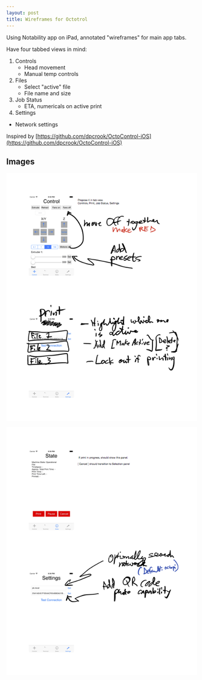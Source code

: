 ```yaml
---
layout: post
title: Wireframes for Octotrol
---
```


Using Notability app on iPad, annotated "wireframes" for main app tabs.

Have four tabbed views in mind:

 1. Controls
    - Head movement
    - Manual temp controls
 1. Files
    - Select "active" file
    - File name and size
 1. Job Status
    - ETA, numericals on active print
 1. Settings 
   - Network settings


Inspired by [https://github.com/dpcrook/OctoControl-iOS](https://github.com/dpcrook/OctoControl-iOS)

## Images

![Control and Files](/images/Latest_wire_frames_1.png)

![Status and Settings](/images/Latest_wire_frames_2.png)
